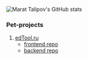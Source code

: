 ![Marat Talipov's GitHub stats](https://github-readme-stats.vercel.app/api?username=morion-self&count_private=true&hide=stars&show_icons=true&theme=vue-dark&hide_title=true&include_all_commits=true "Generated by 'anuraghazra/github-readme-stats'")

### Pet-projects
1. [edTool.ru](https://edtool.ru)
    * [frontend repo](https://github.com/Morion-Self/edtool-front)
    * [backend repo](https://github.com/Morion-Self/edtool-back)
